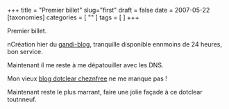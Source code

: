 +++
title = "Premier billet"
slug="first"
draft = false
date = 2007-05-22
[taxonomies]
categories = [ "" ]
tags = [  ]
+++
<p>Premier billet.</p>nCréation hier du <a hreflang="fr" href="http://www.gandi.net/domaine/blog/">gandi-blog</a>, tranquille disponible ennmoins de 24 heures, bon service.

Maintenant il me reste à me dépatouiller avec les DNS.

Mon vieux <a hreflang="fr" href="http://meven29.free.fr">blog dotclear cheznfree</a> ne me manque pas !

Maintenant reste le plus marrant, faire une jolie façade à ce dotclear toutnneuf.


